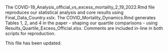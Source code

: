 The COVID-19_Analysis_official_vs_excess_mortality_2_19_2022.Rmd file reproduces our statistical analysis and core results using Final_Data_Country.xslx. The COVID_Mortality_Dynamics.Rmd generates Tables 1, 2, and 4 in the paper - shaping our quartile comparisons - using Results_Quartile_Excess_Official.xlsx. Comments are included in-line in both scripts for reproduction.

This file has been updated.
